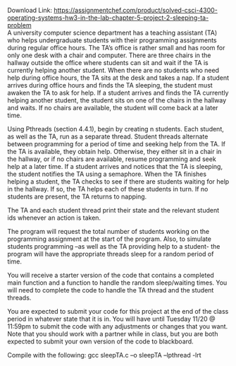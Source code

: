 Download Link: https://assignmentchef.com/product/solved-csci-4300-operating-systems-hw3-in-the-lab-chapter-5-project-2-sleeping-ta-problem
<br>
A university computer science department has a teaching assistant (TA) who helps undergraduate students with their programming assignments during regular office hours. The TA’s office is rather small and has room for only one desk with a chair and computer. There are three chairs in the hallway outside the office where students can sit and wait if the TA is currently helping another student. When there are no students who need help during office hours, the TA sits at the desk and takes a nap. If a student arrives during office hours and finds the TA sleeping, the student must awaken the TA to ask for help. If a student arrives and finds the TA currently helping another student, the student sits on one of the chairs in the hallway and waits. If no chairs are available, the student will come back at a later time.

Using Pthreads (section 4.4.1), begin by creating n students.  Each student, as well as the TA, run as a separate thread. Student threads alternate between programming for a period of time and seeking help from the TA. If the TA is available, they obtain help. Otherwise, they either sit in a chair in the hallway, or if no chairs are available, resume programming and seek help at a later time. If a student arrives and notices that the TA is sleeping, the student notifies the TA using a semaphore. When the TA finishes helping a student, the TA checks to see if there are students waiting for help in the hallway. If so, the TA helps each of these students in turn. If no students are present, the TA returns to napping.

The TA and each student thread print their state and the relevant student ids whenever an action is taken.

The program will request the total number of students working on the programming assignment at the start of the program.  Also, to simulate students programming –as well as the TA providing help to a student- the program will have the appropriate threads sleep for a random period of time.

You will receive a starter version of the code that contains a completed main function and a function to handle the random sleep/waiting times.  You will need to complete the code to handle the TA thread and the student threads.

You are expected to submit your code for this project at the end of the class period in whatever state that it is in.  You will have until Tuesday 11/20 @ 11:59pm to submit the code with any adjustments or changes that you want.  Note that you should work with a partner while in class, but you are both expected to submit your own version of the code to blackboard.

Compile with the following: gcc sleepTA.c –o sleepTA –lpthread -lrt


